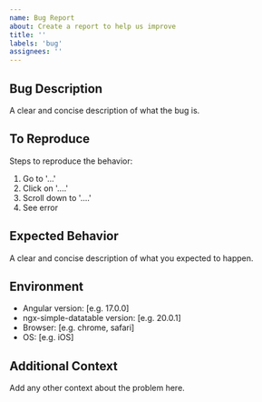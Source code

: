 ```yaml
---
name: Bug Report
about: Create a report to help us improve
title: ''
labels: 'bug'
assignees: ''
---
```


## Bug Description

A clear and concise description of what the bug is.

## To Reproduce

Steps to reproduce the behavior:

1. Go to '...'
2. Click on '....'
3. Scroll down to '....'
4. See error

## Expected Behavior

A clear and concise description of what you expected to happen.

## Environment

- Angular version: [e.g. 17.0.0]
- ngx-simple-datatable version: [e.g. 20.0.1]
- Browser: [e.g. chrome, safari]
- OS: [e.g. iOS]

## Additional Context

Add any other context about the problem here.
